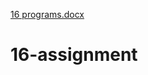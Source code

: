 [16 programs.docx](https://github.com/Ramco-Insitute-of-Technology/16-assignment/files/7783900/16.programs.docx)
# 16-assignment
